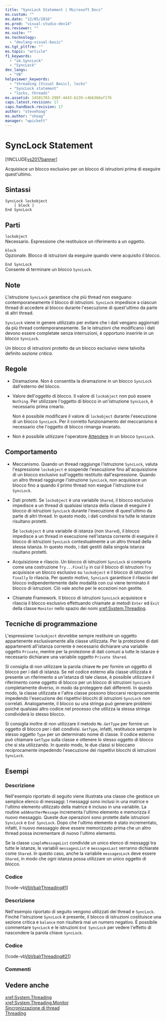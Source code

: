 ```yaml
---
title: "SyncLock Statement | Microsoft Docs"
ms.custom: ""
ms.date: "12/05/2016"
ms.prod: "visual-studio-dev14"
ms.reviewer: ""
ms.suite: ""
ms.technology: 
  - "devlang-visual-basic"
ms.tgt_pltfrm: ""
ms.topic: "article"
f1_keywords: 
  - "vb.SyncLock"
  - "SyncLock"
dev_langs: 
  - "VB"
helpviewer_keywords: 
  - "threading [Visual Basic], locks"
  - "SyncLock statement"
  - "locks, threads"
ms.assetid: 14501703-298f-4d43-b139-c4b6366af176
caps.latest.revision: 17
caps.handback.revision: 17
author: "stevehoag"
ms.author: "shoag"
manager: "wpickett"
---
```

# SyncLock Statement
[!INCLUDE[vs2017banner](../../../csharp/includes/vs2017banner.md)]

Acquisisce un blocco esclusivo per un blocco di istruzioni prima di eseguire quest'ultimo.  
  
## Sintassi  
  
```  
SyncLock lockobject  
    [ block ]  
End SyncLock  
```  
  
## Parti  
 `lockobject`  
 Necessario.  Espressione che restituisce un riferimento a un oggetto.  
  
 `block`  
 Opzionale.  Blocco di istruzioni da eseguire quando viene acquisito il blocco.  
  
 `End SyncLock`  
 Consente di terminare un blocco `SyncLock`.  
  
## Note  
 L'istruzione `SyncLock` garantisce che più thread non eseguano contemporaneamente il blocco di istruzioni.  `SyncLock` impedisce a ciascun thread di accedere al blocco durante l'esecuzione di quest'ultimo da parte di altri thread.  
  
 `SyncLock` viene in genere utilizzato per evitare che i dati vengano aggiornati da più thread contemporaneamente.  Se le istruzioni che modificano i dati devono essere completate senza interruzioni, è opportuno inserirle in un blocco `SyncLock`.  
  
 Un blocco di istruzioni protetto da un blocco esclusivo viene talvolta definito *sezione critica*.  
  
## Regole  
  
-   Diramazione.  Non è consentita la diramazione in un blocco `SyncLock` dall'esterno del blocco.  
  
-   Valore dell'oggetto di blocco.  Il valore di `lockobject` non può essere `Nothing`.  Per utilizzare l'oggetto di blocco in un'istruzione `SyncLock`, è necessario prima crearlo.  
  
     Non è possibile modificare il valore di `lockobject` durante l'esecuzione di un blocco `SyncLock`.  Per il corretto funzionamento del meccanismo è necessario che l'oggetto di blocco rimanga invariato.  
  
-   Non è possibile utilizzare l'operatore [Attendere](../../../visual-basic/language-reference/operators/await-operator.md) in un blocco `SyncLock`.  
  
## Comportamento  
  
-   Meccanismo.  Quando un thread raggiunge l'istruzione `SyncLock`, valuta l'espressione `lockobject` e sospende l'esecuzione fino all'acquisizione di un blocco esclusivo sull'oggetto restituito dall'espressione.  Quando un altro thread raggiunge l'istruzione `SyncLock`, non acquisisce un blocco fino a quando il primo thread non esegue l'istruzione `End SyncLock`.  
  
-   Dati protetti.  Se `lockobject` è una variabile `Shared`, il blocco esclusivo impedisce a un thread di qualsiasi istanza della classe di eseguire il blocco di istruzioni `SyncLock` durante l'esecuzione di quest'ultimo da parte di altri thread.  In questo modo, i dati condivisi tra tutte le istanze risultano protetti.  
  
     Se `lockobject` è una variabile di istanza \(non `Shared`\), il blocco impedisce a un thread in esecuzione nell'istanza corrente di eseguire il blocco di istruzioni `SyncLock` contestualmente a un altro thread della stessa istanza.  In questo modo, i dati gestiti dalla singola istanza risultano protetti.  
  
-   Acquisizione e rilascio.  Un blocco di istruzioni `SyncLock` si comporta come una costruzione `Try...Finally` in cui il blocco di istruzioni `Try` acquisisce un blocco esclusivo su `lockobject` e il blocco di istruzioni `Finally` lo rilascia.  Per questo motivo, `SyncLock` garantisce il rilascio del blocco indipendentemente dalle modalità con cui viene terminato il blocco di istruzioni.  Ciò vale anche per le eccezioni non gestite.  
  
-   Chiamate Framework.  Il blocco di istruzioni `SyncLock` acquisisce e rilascia il blocco esclusivo effettuando chiamate ai metodi `Enter` ed `Exit` della classe `Monitor` nello spazio dei nomi <xref:System.Threading>.  
  
## Tecniche di programmazione  
 L'espressione `lockobject` dovrebbe sempre restituire un oggetto appartenente esclusivamente alla classe utilizzata.  Per la protezione di dati appartenenti all'istanza corrente è necessario dichiarare una variabile oggetto `Private`, mentre per la protezione di dati comuni a tutte le istanze è necessario dichiarare una variabile oggetto `Private Shared`.  
  
 Si consiglia di non utilizzare la parola chiave `Me` per fornire un oggetto di blocco per i dati di istanza.  Se nel codice esterno alla classe utilizzata è presente un riferimento a un'istanza di tale classe, è possibile utilizzare il riferimento come oggetto di blocco per un blocco di istruzioni `SyncLock` completamente diverso, in modo da proteggere dati differenti.  In questo modo, la classe utilizzata e l'altra classe possono bloccarsi reciprocamente impedendo l'esecuzione dei rispettivi blocchi di istruzioni `SyncLock` non correlati.  Analogamente, il blocco su una stringa può generare problemi poiché qualsiasi altro codice nel processo che utilizza la stessa stringa condividerà lo stesso blocco.  
  
 Si consiglia inoltre di non utilizzare il metodo `Me.GetType` per fornire un oggetto di blocco per i dati condivisi.  `GetType`, infatti, restituisce sempre lo stesso oggetto `Type` per un determinato nome di classe.  Il codice esterno può chiamare `GetType` sulla classe e ottenere lo stesso oggetto di blocco che si sta utilizzando.  In questo modo, le due classi si bloccano reciprocamente impedendo l'esecuzione dei rispettivi blocchi di istruzioni `SyncLock`.  
  
## Esempi  
  
### Descrizione  
 Nell'esempio riportato di seguito viene illustrata una classe che gestisce un semplice elenco di messaggi.  I messaggi sono inclusi in una matrice e l'ultimo elemento utilizzato della matrice è incluso in una variabile.  La routine `addAnotherMessage` incrementa l'ultimo elemento e memorizza il nuovo messaggio.  Queste due operazioni sono protette dalle istruzioni `SyncLock` e `End SyncLock`. Dopo che l'ultimo elemento è stato incrementato, infatti, il nuovo messaggio deve essere memorizzato prima che un altro thread possa incrementare di nuovo l'ultimo elemento.  
  
 Se la classe `simpleMessageList` condivide un unico elenco di messaggi tra tutte le istanze, le variabili `messagesList` e `messagesLast` verranno dichiarate come `Shared`.  In questo caso, anche la variabile `messagesLock` deve essere `Shared`, in modo che ogni istanza possa utilizzare un unico oggetto di blocco.  
  
### Codice  
 [!code-vb[VbVbalrThreading#1](../../../visual-basic/language-reference/statements/codesnippet/VisualBasic/synclock-statement_1.vb)]  
  
### Descrizione  
 Nell'esempio riportato di seguito vengono utilizzati dei thread e `SyncLock`.  Finché l'istruzione `SyncLock` è presente, il blocco di istruzioni costituisce una sezione critica e `balance` non risulterà mai un numero negativo.  È possibile commentare `SyncLock` e le istruzioni `End SyncLock` per vedere l'effetto di nascondere la parola chiave `SyncLock`.  
  
### Codice  
 [!code-vb[VbVbalrThreading#21](../../../visual-basic/language-reference/statements/codesnippet/VisualBasic/synclock-statement_2.vb)]  
  
### Commenti  
  
## Vedere anche  
 <xref:System.Threading>   
 <xref:System.Threading.Monitor>   
 [Sincronizzazione di thread](../Topic/Thread%20Synchronization%20\(C%23%20and%20Visual%20Basic\).md)   
 [Threading](../Topic/Threading%20\(C%23%20and%20Visual%20Basic\).md)